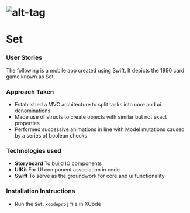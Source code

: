 # ![alt-tag](./set.gif) 
# Set

### User Stories

The following is a mobile app created using Swift. It depicts the 1990 card game known as Set.

### Approach Taken

* Established a MVC architecture to split tasks into core and ui denominations
* Made use of structs to create objects with similar but not exact properties
* Performed successive animations in line with Model mutations caused by a series of boolean checks

### Technologies used

* **Storyboard** To build IO components
* **UIKit** For UI component association in code
* **Swift** To serve as the groundwork for core and ui functionality



### Installation Instructions
* Run the `Set.xcodeproj` file in XCode
